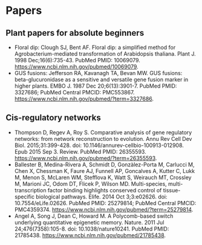 # Papers 

## Plant papers for absolute beginners
- Floral dip: Clough SJ, Bent AF. Floral dip: a simplified method for Agrobacterium-mediated transformation of Arabidopsis thaliana. Plant J. 1998 Dec;16(6):735-43. PubMed
PMID: 10069079. https://www.ncbi.nlm.nih.gov/pubmed/10069079.
- GUS fusions: Jefferson RA, Kavanagh TA, Bevan MW. GUS fusions: beta-glucuronidase as a sensitive and versatile gene fusion marker in higher plants. EMBO J. 1987 Dec
20;6(13):3901-7. PubMed PMID: 3327686; PubMed Central PMCID: PMC553867. https://www.ncbi.nlm.nih.gov/pubmed/?term=3327686.

## Cis-regulatory networks
- Thompson D, Regev A, Roy S. Comparative analysis of gene regulatory networks:  from network reconstruction to evolution. Annu Rev Cell Dev Biol.
2015;31:399-428. doi: 10.1146/annurev-cellbio-100913-012908. Epub 2015 Sep 3. Review. PubMed PMID: 26355593. https://www.ncbi.nlm.nih.gov/pubmed/?term=26355593.
- Ballester B, Medina-Rivera A, Schmidt D, Gonzàlez-Porta M, Carlucci M, Chen X, Chessman K, Faure AJ, Funnell AP, Goncalves A, Kutter C, Lukk M, Menon S, McLaren
WM, Stefflova K, Watt S, Weirauch MT, Crossley M, Marioni JC, Odom DT, Flicek P, Wilson MD. Multi-species, multi-transcription factor binding highlights conserved
control of tissue-specific biological pathways. Elife. 2014 Oct 3;3:e02626. doi: 10.7554/eLife.02626. PubMed PMID: 25279814; PubMed Central PMCID: PMC4359374. https://www.ncbi.nlm.nih.gov/pubmed/?term=25279814.
- Angel A, Song J, Dean C, Howard M. A Polycomb-based switch underlying quantitative epigenetic memory. Nature. 2011 Jul 24;476(7358):105-8. doi:
10.1038/nature10241. PubMed PMID: 21785438. https://www.ncbi.nlm.nih.gov/pubmed/21785438.


